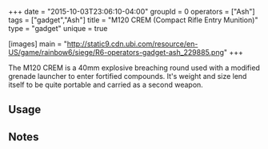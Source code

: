 +++
date = "2015-10-03T23:06:10-04:00"
groupId = 0
operators = ["Ash"]
tags = ["gadget","Ash"]
title = "M120 CREM (Compact Rifle Entry Munition)"
type = "gadget"
unique = true

[images]
  main = "http://static9.cdn.ubi.com/resource/en-US/game/rainbow6/siege/R6-operators-gadget-ash_229885.png"
+++

The M120 CREM is a 40mm explosive breaching round used with a modified grenade launcher to enter
fortified compounds. It's weight and size lend itself to be quite portable and carried as a second
weapon.<!--more-->

## Usage

## Notes
